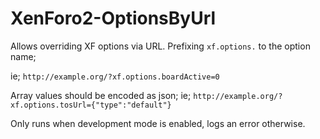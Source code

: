 # XenForo2-OptionsByUrl

Allows overriding XF options via URL. Prefixing `xf.options.` to the option name;

ie;
`http://example.org/?xf.options.boardActive=0`

Array values should be encoded as json;
ie;
`http://example.org/?xf.options.tosUrl={"type":"default"}`

Only runs when development mode is enabled, logs an error otherwise.
